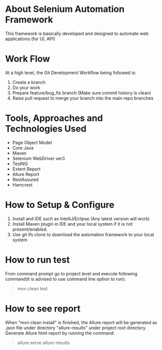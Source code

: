 # About Selenium Automation Framework
This framework is basically developed and designed to automate web applications (for UI, API)
# Work Flow
At a high level, the Git Development Workflow being followed is:
  1. Create a branch
  2. Do your work
  3. Prepare feature/bug_fix branch (Make sure commit history is clean)
  4. Raise pull request to merge your branch into the main repo branches
# Tools, Approaches and Technologies Used
- Page Object Model
- Core Java
- Maven
- Selenium WebDriver ver3
- TestNG
- Extent Report
- Allure Report
- RestAssured
- Hamcrest
# How to Setup & Configure
1. Install and IDE such as IntelliJ/Eclipse (Any latest version will work)
2. Install Maven plugin in IDE and your local system if it is not present/enabled.
3. Use git lfs clone to download the automation framework to your local system
# How to run test
From command prompt go to project level and execute following command(it is advised to use command line option to run): 
> mvn clean test
# How to see report
When "mvn clean install" is finished, the Allure report will be generated as .json file under directory "allure-results" under project root directory. Generate Allure html report by running the command:
> allure serve allure-results
